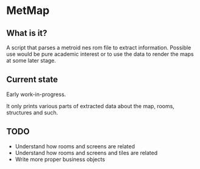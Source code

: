 MetMap
======

What is it?
-----------
A script that parses a metroid nes rom file to extract information. Possible use would be pure academic interest or to use the data to render the maps at some later stage.


Current state
-------------

Early work-in-progress.

It only prints various parts of extracted data about the map, rooms, structures and such. 


TODO
----

* Understand how rooms and screens are related
* Understand how rooms and screens and tiles are related
* Write more proper business objects